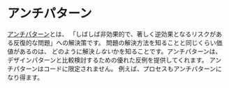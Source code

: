 # アンチパターン

[アンチパターン](https://en.wikipedia.org/wiki/Anti-pattern)とは、
「しばしば非効果的で、著しく逆効果となるリスクがある反復的な問題」への解決策です。
問題の解決方法を知ることと同じくらい価値があるのは、
どのように解決*しない*かを知ることです。アンチパターンは、
デザインパターンと比較検討するための優れた反例を提供してくれます。
アンチパターンはコードに限定されません。
例えば、プロセスもアンチパターンになり得ます。
